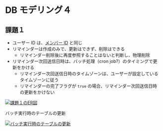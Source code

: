 # DB モデリング４

## 課題１

- ユーザー ID は、[メンバー ID](https://help.receptionist.jp/?p=1100) と同じ
- リマインダーは作成のみで、更新はできず、削除はできる
  - リマインダー削除後に再度参照することはないと判断し、物理削除
- リマインダー次回送信日時は、バッチ処理（cron job?）のタイミングで更新をかける
  - リマインダー次回送信日時のタイムゾーンは、ユーザーが設定しているタイムゾーンに従う
  - リマインダーの完了フラグが `true` の場合、リマインダー次回送信日時の更新をかけない

[![課題１のER図](https://mermaid.ink/img/pako:eNqdk09r2zAYxr-K0HU1NLCTb6XxWGjXlaS9GYJqK6khljLZHmRpIbbZlsFKc-nC1q40pS3t_oRBxwZZun4YRe5y6leYYmeLO5LLLuZF-r2PnvexVIcGNTFUIWZZC5UZsnWik8LywuKSsl7Q8mBrS1FoHeS1R7mVrJZXJltKXlteWMs9Xik8zK0CFWzgCiVlp-hSnfzB_7P9joO6TgAwNhEDlglWl4AOeXjGwz4PvslvLqvDEfAUsZgxLadaQbUiQTaW6K_O-c1JT7R2EgoTzwauZeNnlIy2eXDNgxMeHvHg50gyvLztN9fXFpVMRp2f540DWd_L3Jf1bf_VSGI7Nds0Yx94eBgrXvKwkbK3QWkFIwIsp2gmR4vu60HvBQ_3eHjBgy93p7Cx46AynioZvXk5fH-c8DFcYviJh4lRm4oPG_7gujM8-iF6Z3I4g1Eiro5Ff5f7XbHfE913w73vUlN8botmezwmiENyXGRXgcEwcrFZRO5U_cHVQdRsRe3T6G3wbyvDtkVmdkafOmL_MPE36U8lPPO2TJL3HMyKMv4Ho_gTKfG8KUebdkfijsRTqitNcv_jzdcW90-5vzvrZ0qDcA7amNnIMuXLic3o0N3ENtahKksTl5BXcWNYol7VlAFqpuVSBtUSqjh4DiLPpYUaMf4uJNT4EY5Xt38DB4WbrQ)](https://mermaid.live/edit#pako:eNqdk09r2zAYxr-K0HU1NLCTb6XxWGjXlaS9GYJqK6khljLZHmRpIbbZlsFKc-nC1q40pS3t_oRBxwZZun4YRe5y6leYYmeLO5LLLuZF-r2PnvexVIcGNTFUIWZZC5UZsnWik8LywuKSsl7Q8mBrS1FoHeS1R7mVrJZXJltKXlteWMs9Xik8zK0CFWzgCiVlp-hSnfzB_7P9joO6TgAwNhEDlglWl4AOeXjGwz4PvslvLqvDEfAUsZgxLadaQbUiQTaW6K_O-c1JT7R2EgoTzwauZeNnlIy2eXDNgxMeHvHg50gyvLztN9fXFpVMRp2f540DWd_L3Jf1bf_VSGI7Nds0Yx94eBgrXvKwkbK3QWkFIwIsp2gmR4vu60HvBQ_3eHjBgy93p7Cx46AynioZvXk5fH-c8DFcYviJh4lRm4oPG_7gujM8-iF6Z3I4g1Eiro5Ff5f7XbHfE913w73vUlN8botmezwmiENyXGRXgcEwcrFZRO5U_cHVQdRsRe3T6G3wbyvDtkVmdkafOmL_MPE36U8lPPO2TJL3HMyKMv4Ho_gTKfG8KUebdkfijsRTqitNcv_jzdcW90-5vzvrZ0qDcA7amNnIMuXLic3o0N3ENtahKksTl5BXcWNYol7VlAFqpuVSBtUSqjh4DiLPpYUaMf4uJNT4EY5Xt38DB4WbrQ)

バッチ実行時のテーブルの更新

[![バッチ実行時のテーブルの更新](https://mermaid.ink/img/pako:eNqNUktLw0AQ_ithTwot3ot4qlcvehECJTarDTZJSdKDtIXurkqqEUXQIj4LPuqDKuhBbbU_ZrJpPfkX3DRFxFr1trN88z1mpoDSpopRAi1YSi4jzSRlQ5LSFlYcnLKwrhkqtkZkBOwK2BHQU2D3wMrAWv7LQeBuyWj0hwYpHp-QNDvlKPZiSjUNXAgZtoAxYIQ3jrs1L9ijQK7H56yxCaBtoE9Ab3nD859Xge0AuwR6B8RzrDyWUSmU-ErX4y_OYrtoO2bud5_BTY3vH72Vid-uBdWzUJduB_sPwa4QqAK5ArIMpAHkAsok8jPAIZwAOQTq-c0z_3FNkAGtiDLq7jW9t9x_aQumMulsvvKDuii52wTqAl3jlQ0xjpCPrr-3Kv2xDmaeMov5nPrnckTESLUX8Zi_esPD_TigIdgI9XbS5M_nAsVXmHDdrbudRrWndB4Ntm__m9OBq5ANFEM6tnRFU8UFFsIeGTkZrIulJ8RTxfNKPuvISDZKAhrxTaqaY1ooMa9kbRxDSt4xp5eM9OdHhEpqirhovf9b-gDx84cL)](https://mermaid.live/edit#pako:eNqNUktLw0AQ_ithTwot3ot4qlcvehECJTarDTZJSdKDtIXurkqqEUXQIj4LPuqDKuhBbbU_ZrJpPfkX3DRFxFr1trN88z1mpoDSpopRAi1YSi4jzSRlQ5LSFlYcnLKwrhkqtkZkBOwK2BHQU2D3wMrAWv7LQeBuyWj0hwYpHp-QNDvlKPZiSjUNXAgZtoAxYIQ3jrs1L9ijQK7H56yxCaBtoE9Ab3nD859Xge0AuwR6B8RzrDyWUSmU-ErX4y_OYrtoO2bud5_BTY3vH72Vid-uBdWzUJduB_sPwa4QqAK5ArIMpAHkAsok8jPAIZwAOQTq-c0z_3FNkAGtiDLq7jW9t9x_aQumMulsvvKDuii52wTqAl3jlQ0xjpCPrr-3Kv2xDmaeMov5nPrnckTESLUX8Zi_esPD_TigIdgI9XbS5M_nAsVXmHDdrbudRrWndB4Ntm__m9OBq5ANFEM6tnRFU8UFFsIeGTkZrIulJ8RTxfNKPuvISDZKAhrxTaqaY1ooMa9kbRxDSt4xp5eM9OdHhEpqirhovf9b-gDx84cL)
